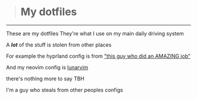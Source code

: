 > # My dotfiles 

---

These are my dotfiles
They're what I use on my main daily driving system

A ***lot*** of the stuff is stolen from other places

For example the hyprland config is from [ "this guy who did an AMAZING job"](https://github.com/prasanthrangan/hyprdots)

And my neovim config is [lunarvim](https://www.lunarvim.org/ "lunarvim")

there's nothing more to say TBH

I'm a guy who steals from other peoples configs

